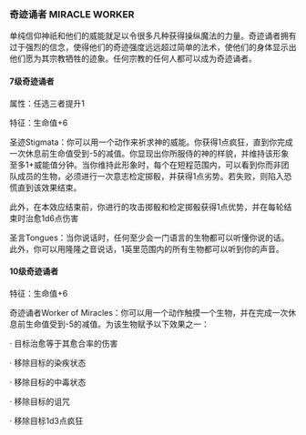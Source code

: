 ### 奇迹诵者 MIRACLE WORKER

单纯信仰神祇和他们的威能就足以令很多凡种获得操纵魔法的力量。奇迹诵者拥有过于强烈的信念，使得他们的奇迹强度远远超过简单的法术，使他们的身体显示出他们愿为其宗教牺牲的迹象。任何宗教的任何人都可以成为奇迹诵者。

#### 7级奇迹诵者

属性：任选三者提升1

特征：生命值+6

圣迹Stigmata：你可以用一个动作来祈求神的威能。你获得1点疯狂，直到你完成一次休息前生命值受到-5的减值。你显现出你所服侍的神的样貌，并维持该形象至多1+威能值分钟。当你维持此形象时，每个在短程范围内，可以看到你而非团队成员的生物，必须进行一次意志检定掷骰，并获得1点劣势。若失败，则陷入恐慌直到该效果结束。

此外，在本效应结束前，你进行的攻击掷骰和检定掷骰获得1点优势，并在每轮结束时治愈1d6点伤害

圣言Tongues：当你说话时，任何至少会一门语言的生物都可以听懂你说的话。此外，你可以用隆隆之音说话，1英里范围内的所有生物都可以听到你的声音。

#### 10级奇迹诵者

特征：生命值+6

奇迹诵者Worker of
Miracles：你可以用一个动作触摸一个生物，并在完成一次休息前生命值受到-5的减值。为该生物赋予以下效果之一：

· 目标治愈等于其愈合率的伤害

· 移除目标的染疾状态

· 移除目标的中毒状态

· 移除目标的诅咒

· 移除目标1d3点疯狂
